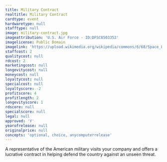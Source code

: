 ```yaml
---
title: Military Contract
realtitle: Military Contract
cardtype: event
hardwaretype: null
stafftype: null
image: military-contract.jpg
imageattribution: 'U.S. Air Force - ID:DFSC8503352'
imagelicense: Public Domain
imagelink: 'https://upload.wikimedia.org/wikipedia/commons/6/68/Space_Laser_Satellite_Defense_System_Concept.jpg'
staffcost: 2
qualitycost: null
rdcost: 2
marketingcost: null
longevitycost: null
moneycost: null
loyaltycost: null
specialcost: null
loyaltyscore: -2
profitscore: 4
profitlength: 2
longevityscore: 1
rdscore: null
specialscore: null
legal: null
approved: 'Y'
yearofrelease: null
originalprice: null
concepts: 'optional, choice, anycomputerrelease'
---
```


A representative of the American military visits your company and offers a lucrative contract in helping defend the country against an unseen threat.
